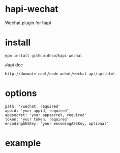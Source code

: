 # hapi-wechat
Wechat plugin for hapi

# install
```
npm install github:dhso/hapi-wechat
```

#api doc

```
http://doxmate.cool/node-webot/wechat-api/api.html
```

# options
```
path: '/wechat, required'
appid: 'your appid, required',
appsecret: 'your appsecret, required'
token: 'your token, required'
encodingAESKey: 'your encodingAESKey, optional'
```

# example
```

```